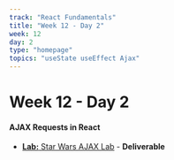 ```yaml
---
track: "React Fundamentals"
title: "Week 12 - Day 2"
week: 12
day: 2
type: "homepage"
topics: "useState useEffect Ajax"
---
```


# Week 12 - Day 2

#### AJAX Requests in React

- [**Lab:** Star Wars AJAX Lab](/react-fundamentals/week-12/day-2/labs/star-wars-api-react-lab/) - **Deliverable**
